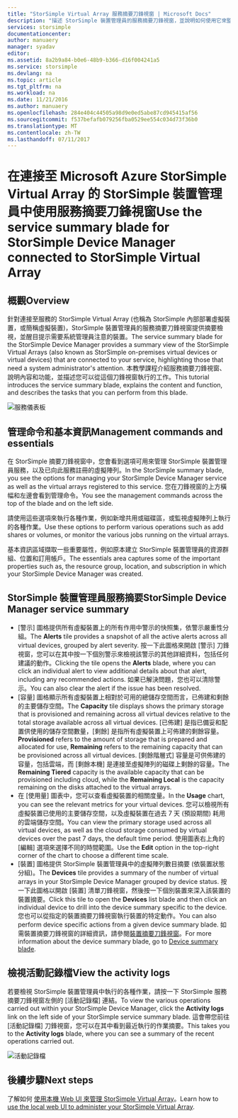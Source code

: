 ```yaml
---
title: "StorSimple Virtual Array 服務摘要刀鋒視窗 | Microsoft Docs"
description: "描述 StorSimple 裝置管理員的服務摘要刀鋒視窗，並說明如何使用它來監視 StorSimple Virtual Array 的健康狀態。"
services: storsimple
documentationcenter: 
author: manuaery
manager: syadav
editor: 
ms.assetid: 8a2b9a84-b0e6-48b9-b366-d16f004241a5
ms.service: storsimple
ms.devlang: na
ms.topic: article
ms.tgt_pltfrm: na
ms.workload: na
ms.date: 11/21/2016
ms.author: manuaery
ms.openlocfilehash: 284e404c44505a98d9e0ed5abe87cd945415af56
ms.sourcegitcommit: f537befafb079256fba0529ee554c034d73f36b0
ms.translationtype: MT
ms.contentlocale: zh-TW
ms.lasthandoff: 07/11/2017
---
```

# <a name="use-the-service-summary-blade-for-storsimple-device-manager-connected-to-storsimple-virtual-array"></a><span data-ttu-id="c47e6-103">在連接至 Microsoft Azure StorSimple Virtual Array 的 StorSimple 裝置管理員中使用服務摘要刀鋒視窗</span><span class="sxs-lookup"><span data-stu-id="c47e6-103">Use the service summary blade for StorSimple Device Manager connected to StorSimple Virtual Array</span></span>
## <a name="overview"></a><span data-ttu-id="c47e6-104">概觀</span><span class="sxs-lookup"><span data-stu-id="c47e6-104">Overview</span></span>
<span data-ttu-id="c47e6-105">針對連接至服務的 StorSimple Virtual Array (也稱為 StorSimple 內部部署虛擬裝置，或簡稱虛擬裝置)，StorSimple 裝置管理員的服務摘要刀鋒視窗提供摘要檢視，並醒目提示需要系統管理員注意的裝置。</span><span class="sxs-lookup"><span data-stu-id="c47e6-105">The service summary blade for the StorSimple Device Manager provides a summary view of the StorSimple Virtual Arrays (also known as StorSimple on-premises virtual devices or virtual devices) that are connected to your service, highlighting those that need a system administrator's attention.</span></span> <span data-ttu-id="c47e6-106">本教學課程介紹服務摘要刀鋒視窗、說明內容和功能，並描述您可以從這個刀鋒視窗執行的工作。</span><span class="sxs-lookup"><span data-stu-id="c47e6-106">This tutorial introduces the service summary blade, explains the content and function, and describes the tasks that you can perform from this blade.</span></span>

![服務儀表板](./media/storsimple-virtual-array-service-summary/service-blade.png)

## <a name="management-commands-and-essentials"></a><span data-ttu-id="c47e6-108">管理命令和基本資訊</span><span class="sxs-lookup"><span data-stu-id="c47e6-108">Management commands and essentials</span></span>
<span data-ttu-id="c47e6-109">在 StorSimple 摘要刀鋒視窗中，您會看到選項可用來管理 StorSimple 裝置管理員服務，以及已向此服務註冊的虛擬陣列。</span><span class="sxs-lookup"><span data-stu-id="c47e6-109">In the StorSimple summary blade, you see the options for managing your StorSimple Device Manager service as well as the virtual arrays registered to this service.</span></span> <span data-ttu-id="c47e6-110">您在刀鋒視窗的上方橫幅和左邊會看到管理命令。</span><span class="sxs-lookup"><span data-stu-id="c47e6-110">You see the management commands across the top of the blade and on the left side.</span></span>

<span data-ttu-id="c47e6-111">請使用這些選項來執行各種作業，例如新增共用或磁碟區，或監視虛擬陣列上執行的各種作業。</span><span class="sxs-lookup"><span data-stu-id="c47e6-111">Use these options to perform various operations such as add shares or volumes, or monitor the various jobs running on the virtual arrays.</span></span>

<span data-ttu-id="c47e6-112">基本資訊區域擷取一些重要屬性，例如原本建立 StorSimple 裝置管理員的資源群組、位置和訂用帳戶。</span><span class="sxs-lookup"><span data-stu-id="c47e6-112">The essentials area captures some of the important properties such as, the resource group, location, and subscription in which your StorSimple Device Manager was created.</span></span>

## <a name="storsimple-device-manager-service-summary"></a><span data-ttu-id="c47e6-113">StorSimple 裝置管理員服務摘要</span><span class="sxs-lookup"><span data-stu-id="c47e6-113">StorSimple Device Manager service summary</span></span>
* <span data-ttu-id="c47e6-114">[警示] 圖格提供所有虛擬裝置上的所有作用中警示的快照集，依警示嚴重性分組。</span><span class="sxs-lookup"><span data-stu-id="c47e6-114">The **Alerts** tile provides a snapshot of all the active alerts across all virtual devices, grouped by alert severity.</span></span> <span data-ttu-id="c47e6-115">按一下此圖格來開啟 [警示] 刀鋒視窗，您可以在其中按一下個別警示來檢視該警示的其他詳細資料，包括任何建議的動作。</span><span class="sxs-lookup"><span data-stu-id="c47e6-115">Clicking the tile opens the **Alerts** blade, where you can click an individual alert to view additional details about that alert, including any recommended actions.</span></span> <span data-ttu-id="c47e6-116">如果已解決問題，您也可以清除警示。</span><span class="sxs-lookup"><span data-stu-id="c47e6-116">You can also clear the alert if the issue has been resolved.</span></span>
* <span data-ttu-id="c47e6-117">[容量] 圖格顯示所有虛擬裝置上相對於可用的總儲存空間而言，已佈建和剩餘的主要儲存空間。</span><span class="sxs-lookup"><span data-stu-id="c47e6-117">The **Capacity** tile displays shows the primary storage that is provisioned and remaining across all virtual devices relative to the total storage available across all virtual devices.</span></span> <span data-ttu-id="c47e6-118">[已佈建] 是指已備妥和配置供使用的儲存空間數量，[剩餘] 是指所有虛擬裝置上可佈建的剩餘容量。</span><span class="sxs-lookup"><span data-stu-id="c47e6-118">**Provisioned** refers to the amount of storage that is prepared and allocated for use, **Remaining** refers to the remaining capacity that can be provisioned across all virtual devices.</span></span> <span data-ttu-id="c47e6-119">[剩餘階層式] 容量是可供佈建的容量，包括雲端，而 [剩餘本機] 是連接至虛擬陣列的磁碟上剩餘的容量。</span><span class="sxs-lookup"><span data-stu-id="c47e6-119">The **Remaining Tiered** capacity is the available capacity that can be provisioned including cloud, while the **Remaining Local** is the capacity remaining on the disks attached to the virtual arrays.</span></span>
* <span data-ttu-id="c47e6-120">在 [使用量] 圖表中，您可以查看虛擬裝置的相關度量。</span><span class="sxs-lookup"><span data-stu-id="c47e6-120">In the **Usage** chart, you can see the relevant metrics for your virtual devices.</span></span> <span data-ttu-id="c47e6-121">您可以檢視所有虛擬裝置已使用的主要儲存空間，以及虛擬裝置在過去 7 天 (預設期間) 耗用的雲端儲存空間。</span><span class="sxs-lookup"><span data-stu-id="c47e6-121">You can view the primary storage used across all virtual devices, as well as the cloud storage consumed by virtual devices over the past 7 days, the default time period.</span></span> <span data-ttu-id="c47e6-122">使用圖表右上角的 [編輯] 選項來選擇不同的時間範圍。</span><span class="sxs-lookup"><span data-stu-id="c47e6-122">Use the **Edit** option in the top-right corner of the chart to choose a different time scale.</span></span>
* <span data-ttu-id="c47e6-123">[裝置] 圖格提供 StorSimple 裝置管理員中的虛擬陣列數目摘要 (依裝置狀態分組)。</span><span class="sxs-lookup"><span data-stu-id="c47e6-123">The **Devices** tile provides a summary of the number of virtual arrays in your StorSimple Device Manager grouped by device status.</span></span> <span data-ttu-id="c47e6-124">按一下此圖格以開啟 [裝置] 清單刀鋒視窗，然後按一下個別裝置來深入該裝置的裝置摘要。</span><span class="sxs-lookup"><span data-stu-id="c47e6-124">Click this tile to open the **Devices** list blade and then click an individual device to drill into the device summary specific to the device.</span></span> <span data-ttu-id="c47e6-125">您也可以從指定的裝置摘要刀鋒視窗執行裝置的特定動作。</span><span class="sxs-lookup"><span data-stu-id="c47e6-125">You can also perform device specific actions from a given device summary blade.</span></span> <span data-ttu-id="c47e6-126">如需裝置摘要刀鋒視窗的詳細資訊，請參閱[裝置摘要刀鋒視窗](storsimple-virtual-array-device-summary.md)。</span><span class="sxs-lookup"><span data-stu-id="c47e6-126">For more information about the device summary blade, go to [Device summary blade](storsimple-virtual-array-device-summary.md).</span></span>

## <a name="view-the-activity-logs"></a><span data-ttu-id="c47e6-127">檢視活動記錄檔</span><span class="sxs-lookup"><span data-stu-id="c47e6-127">View the activity logs</span></span>
<span data-ttu-id="c47e6-128">若要檢視 StorSimple 裝置管理員中執行的各種作業，請按一下 StorSimple 服務摘要刀鋒視窗左側的 [活動記錄檔] 連結。</span><span class="sxs-lookup"><span data-stu-id="c47e6-128">To view the various operations carried out within your StorSimple Device Manager, click the **Activity logs** link on the left side of your StorSimple service summary blade.</span></span> <span data-ttu-id="c47e6-129">這會帶您前往 [活動記錄檔] 刀鋒視窗，您可以在其中看到最近執行的作業摘要。</span><span class="sxs-lookup"><span data-stu-id="c47e6-129">This takes you to the **Activity logs** blade, where you can see a summary of the recent operations carried out.</span></span>

![活動記錄檔](./media/storsimple-virtual-array-service-summary/activity-log.png)

## <a name="next-steps"></a><span data-ttu-id="c47e6-131">後續步驟</span><span class="sxs-lookup"><span data-stu-id="c47e6-131">Next steps</span></span>
<span data-ttu-id="c47e6-132">了解如何 [使用本機 Web UI 來管理 StorSimple Virtual Array](storsimple-ova-web-ui-admin.md)。</span><span class="sxs-lookup"><span data-stu-id="c47e6-132">Learn how to [use the local web UI to administer your StorSimple Virtual Array](storsimple-ova-web-ui-admin.md).</span></span>

